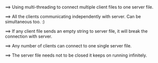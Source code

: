 ==> Using multi-threading to connect multiple client files to one server file.

==> All the clients communicating independently with server. Can be simultaneous too. :)

==> If any client file sends an empty string to server file, it will break the connection with server.

==> Any number of clients can connect to one single server file.

==> The server file needs not to be closed it keeps on running infinitely. 
